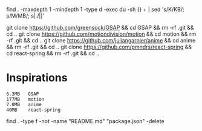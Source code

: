 find . -maxdepth 1 -mindepth 1 -type d -exec du -sh {} + | sed 's/K/KB/; s/M/MB/; s|\./||'

git clone https://github.com/greensock/GSAP && cd GSAP && rm -rf .git && cd ..
git clone https://github.com/motiondivision/motion && cd motion && rm -rf .git && cd ..
git clone https://github.com/juliangarnier/anime && cd anime && rm -rf .git && cd ..
git clone https://github.com/pmndrs/react-spring && cd react-spring && rm -rf .git && cd ..

# Inspirations
```
6.3MB   GSAP
177MB   motion
7.0MB   anime
40MB    react-spring
```

find . -type f -not -name "README.md" "package.json" -delete
